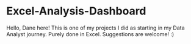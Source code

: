 # Excel-Analysis-Dashboard
Hello, Dane here!
This is one of my projects I did as starting in my Data Analyst journey.
Purely done in Excel.
Suggestions are welcome! :) 
